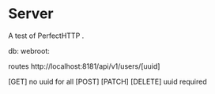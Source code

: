 # Server

A test of PerfectHTTP .

db:
webroot:

routes
http://localhost:8181/api/v1/users/[uuid]

[GET] no uuid for all
[POST] [PATCH] [DELETE] uuid required


